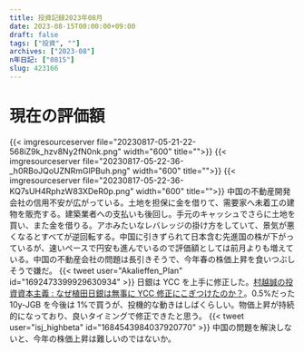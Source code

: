 ```yaml
---
title: 投資記録2023年08月
date: 2023-08-15T00:00:00+09:00
draft: false
tags: ["投資", ""]
archives: ["2023-08"]
n年日記: ["0815"]
slug: 423166
---
```


# 現在の評価額

{{< imgresourceserver file="20230817-05-21-22-568iZ9k_hzv8Ny2fN0nk.png" width="600" title="">}}
{{< imgresourceserver file="20230817-05-22-36-_h0RBoJQoUZNRmGlPBuh.png" width="600" title="">}}
{{< imgresourceserver file="20230817-05-22-36-KQ7sUH4RphzW83XDeR0p.png" width="600" title="">}}
中国の不動産開発会社の信用不安が広がっている。土地を担保に金を借りて、需要家へ未着工の建物を販売する。建築業者への支払いも後回し。手元のキャッシュでさらに土地を買い、また金を借りる。アホみたいなレバレッジの掛け方をしていて、景気が悪くなるとすべてが逆回転する。中国に引きずられて日本含む先進国の株が下がっているが、速いペースで円安も進んでいるので評価額としては前月よりも増えている。中国の不動産会社の問題は長引きそうで、今年春の株価上昇を食いつぶしそうで嫌だ。
{{< tweet user="Akalieffen_Plan" id="1692473399929630934" >}}
日銀は YCC を上手に修正した。[村越誠の投資資本主義 : なぜ植田日銀は無事に YCC 修正にこぎつけたのか？](https://muragoe-makoto.blog.jp/archives/87625815.html)。0.5%だった 10y-JGB を今後は 1%で買うが、投機的な動きはしばくらしい。物価上昇が持続的になっており、良いタイミングで修正できたと思う。
{{< tweet user="isj_highbeta" id="1684543984037920770" >}}
中国の問題を解決しないと、今年の株価上昇は難しいのではないか。
